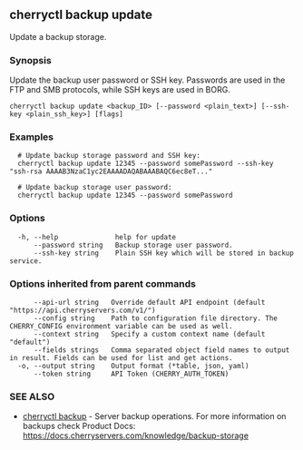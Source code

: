 ## cherryctl backup update

Update a backup storage.

### Synopsis

Update the backup user password or SSH key. Passwords are used in the FTP and SMB protocols, while SSH keys are used in BORG.

```
cherryctl backup update <backup_ID> [--password <plain_text>] [--ssh-key <plain_ssh_key>] [flags]
```

### Examples

```
  # Update backup storage password and SSH key:
  cherryctl backup update 12345 --password somePassword --ssh-key  "ssh-rsa AAAAB3NzaC1yc2EAAAADAQABAAABAQC6ec8eT..."
  
  # Update backup storage user password:
  cherryctl backup update 12345 --password somePassword
```

### Options

```
  -h, --help              help for update
      --password string   Backup storage user password.
      --ssh-key string    Plain SSH key which will be stored in backup service.
```

### Options inherited from parent commands

```
      --api-url string   Override default API endpoint (default "https://api.cherryservers.com/v1/")
      --config string    Path to configuration file directory. The CHERRY_CONFIG environment variable can be used as well.
      --context string   Specify a custom context name (default "default")
      --fields strings   Comma separated object field names to output in result. Fields can be used for list and get actions.
  -o, --output string    Output format (*table, json, yaml)
      --token string     API Token (CHERRY_AUTH_TOKEN)
```

### SEE ALSO

* [cherryctl backup](cherryctl_backup.md)	 - Server backup operations. For more information on backups check Product Docs: https://docs.cherryservers.com/knowledge/backup-storage

